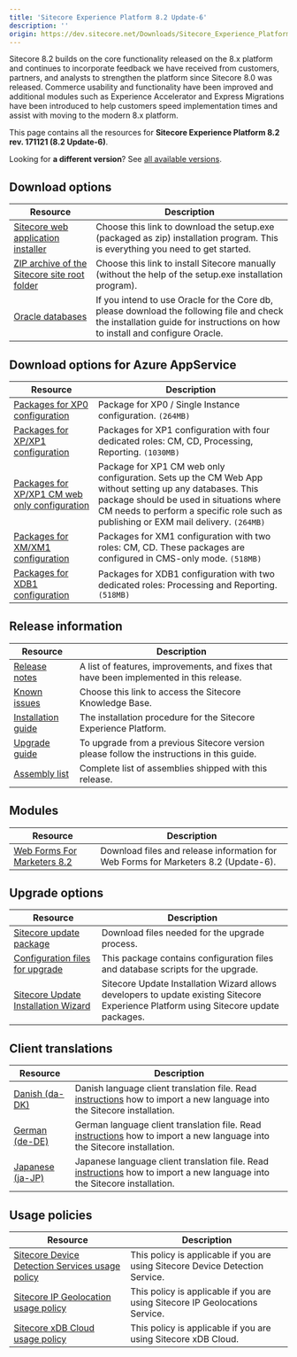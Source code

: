 ```yaml
---
title: 'Sitecore Experience Platform 8.2 Update-6'
description: ''
origin: https://dev.sitecore.net/Downloads/Sitecore_Experience_Platform/82/Sitecore_Experience_Platform_82_Update6.aspx
---
```


Sitecore 8.2 builds on the core functionality released on the 8.x platform and continues to incorporate feedback we have received from customers, partners, and analysts to strengthen the platform since Sitecore 8.0 was released. Commerce usability and functionality have been improved and additional modules such as Experience Accelerator and Express Migrations have been introduced to help customers speed implementation times and assist with moving to the modern 8.x platform.

This page contains all the resources for **Sitecore Experience Platform 8.2 rev. 171121 (8.2 Update-6)**.

Looking for **a different version**? See [all available versions](/downloads/Sitecore_Experience_Platform).

## Download options

| Resource                                                                                                                                                                                                                   | Description                                                                                                                                                               |
| -------------------------------------------------------------------------------------------------------------------------------------------------------------------------------------------------------------------------- | ------------------------------------------------------------------------------------------------------------------------------------------------------------------------- |
| [Sitecore web application installer](<https://scdp.blob.core.windows.net/downloads/Sitecore%20Experience%20Platform/82/Sitecore%20Experience%20Platform%2082%20Update6/Secure/Sitecore%208.2%20rev.%20171121%20(exe).zip>) | Choose this link to download the setup.exe (packaged as zip) installation program. This is everything you need to get started.                                            |
| [ZIP archive of the Sitecore site root folder](https://scdp.blob.core.windows.net/downloads/Sitecore%20Experience%20Platform/82/Sitecore%20Experience%20Platform%2082%20Update6/Secure/Sitecore%208.2%20rev.%20171121.zip) | Choose this link to install Sitecore manually (without the help of the setup.exe installation program).                                                                   |
| [Oracle databases](<https://scdp.blob.core.windows.net/downloads/Sitecore%20Experience%20Platform/82/Sitecore%20Experience%20Platform%2082%20Update6/Secure/Sitecore%208.2%20rev.%20171121%20(oracle%20dbs).zip>)          | If you intend to use Oracle for the Core db, please download the following file and check the installation guide for instructions on how to install and configure Oracle. |

## Download options for Azure AppService

| Resource                                                                                                                                                                                                                                                                | Description                                                                                                                                                                                                                                |
| ----------------------------------------------------------------------------------------------------------------------------------------------------------------------------------------------------------------------------------------------------------------------- | ------------------------------------------------------------------------------------------------------------------------------------------------------------------------------------------------------------------------------------------ |
| [Packages for XP0 configuration](<https://scdp.blob.core.windows.net/downloads/Sitecore%20Experience%20Platform/82/Sitecore%20Experience%20Platform%2082%20Update6/Secure/Sitecore%208.2%20rev.%20171121%20(WDP%20XP0%20package).zip>)                                  | Package for XP0 / Single Instance configuration. `(264MB)`                                                                                                                                                                                 |
| [Packages for XP/XP1 configuration](<https://scdp.blob.core.windows.net/downloads/Sitecore%20Experience%20Platform/82/Sitecore%20Experience%20Platform%2082%20Update6/Secure/Sitecore%208.2%20rev.%20171121%20(WDP%20XP1%20packages).zip>)                              | Packages for XP1 configuration with four dedicated roles: CM, CD, Processing, Reporting. `(1030MB)`                                                                                                                                        |
| [Packages for XP/XP1 CM web only configuration](<https://scdp.blob.core.windows.net/downloads/Sitecore%20Experience%20Platform/82/Sitecore%20Experience%20Platform%2082%20Update6/Secure/Sitecore%208.2%20rev.%20171121%20(WDP%20XP1%20CM%20web%20only%20package).zip>) | Package for XP1 CM web only configuration. Sets up the CM Web App without setting up any databases. This package should be used in situations where CM needs to perform a specific role such as publishing or EXM mail delivery. `(264MB)` |
| [Packages for XM/XM1 configuration](<https://scdp.blob.core.windows.net/downloads/Sitecore%20Experience%20Platform/82/Sitecore%20Experience%20Platform%2082%20Update6/Secure/Sitecore%208.2%20rev.%20171121%20(WDP%20XM1%20packages).zip>)                              | Packages for XM1 configuration with two roles: CM, CD. These packages are configured in CMS-only mode. `(518MB)`                                                                                                                           |
| [Packages for XDB1 configuration](<https://scdp.blob.core.windows.net/downloads/Sitecore%20Experience%20Platform/82/Sitecore%20Experience%20Platform%2082%20Update6/Secure/Sitecore%208.2%20rev.%20171121%20(WDP%20XDB1%20packages).zip>)                               | Packages for XDB1 configuration with two dedicated roles: Processing and Reporting. `(518MB)`                                                                                                                                              |

## Release information

| Resource                                                                                                                                                                                                             | Description                                                                               |
| -------------------------------------------------------------------------------------------------------------------------------------------------------------------------------------------------------------------- | ----------------------------------------------------------------------------------------- |
| [Release notes](/downloads/Sitecore_Experience_Platform/82/Sitecore_Experience_Platform_82_Update6/Release_Notes)                                                                                                    | A list of features, improvements, and fixes that have been implemented in this release.   |
| [Known issues](https://kb.sitecore.net/articles/631685)                                                                                                                                                              | Choose this link to access the Sitecore Knowledge Base.                                   |
| [Installation guide](https://scdp.blob.core.windows.net/downloads/Sitecore%20Experience%20Platform/82/Sitecore%20Experience%20Platform%2082%20Update6/Secure/Sitecore%208.2%20Update%206%20Installation%20Guide.pdf) | The installation procedure for the Sitecore Experience Platform.                          |
| [Upgrade guide](https://scdp.blob.core.windows.net/downloads/Sitecore%20Experience%20Platform/82/Sitecore%20Experience%20Platform%2082%20Update6/Secure/Sitecore-8.2-Update-6-Upgrade-Guide.pdf)                     | To upgrade from a previous Sitecore version please follow the instructions in this guide. |
| [Assembly list](https://scdp.blob.core.windows.net/downloads/Sitecore%20Experience%20Platform/82/Sitecore%20Experience%20Platform%2082%20Update6/Secure/Sitecore.Platform.Assemblies%208.2%20rev.%20171121.txt)      | Complete list of assemblies shipped with this release.                                    |

## Modules

| Resource                                                                                                | Description                                                                        |
| ------------------------------------------------------------------------------------------------------- | ---------------------------------------------------------------------------------- |
| [Web Forms For Marketers 8.2](/downloads/Web_Forms_For_Marketers/82/Web_Forms_For_Marketers_82_Update6) | Download files and release information for Web Forms for Marketers 8.2 (Update-6). |

## Upgrade options

| Resource                                                                                                                                                                                                                                             | Description                                                                                                                           |
| ---------------------------------------------------------------------------------------------------------------------------------------------------------------------------------------------------------------------------------------------------- | ------------------------------------------------------------------------------------------------------------------------------------- |
| [Sitecore update package](<https://scdp.blob.core.windows.net/downloads/Sitecore%20Experience%20Platform/82/Sitecore%20Experience%20Platform%2082%20Update6/Secure/Sitecore%208.2%20rev.%20171121%20(update%20package).zip>)                         | Download files needed for the upgrade process.                                                                                        |
| [Configuration files for upgrade](<https://scdp.blob.core.windows.net/downloads/Sitecore%20Experience%20Platform/82/Sitecore%20Experience%20Platform%2082%20Update6/Secure/Sitecore%208.2%20rev.%20171121%20(config%20files).zip>)                   | This package contains configuration files and database scripts for the upgrade.                                                       |
| [Sitecore Update Installation Wizard](https://scdp.blob.core.windows.net/downloads/Sitecore%20Experience%20Platform/82/Sitecore%20Experience%20Platform%2082%20Update5/Secure/Sitecore%20Update%20Installation%20Wizard%202.0.2%20rev.%20170703.zip) | Sitecore Update Installation Wizard allows developers to update existing Sitecore Experience Platform using Sitecore update packages. |

## Client translations

| Resource                                                                                                                                                                                                   | Description                                                                                                                                                                                                                                  |
| ---------------------------------------------------------------------------------------------------------------------------------------------------------------------------------------------------------- | -------------------------------------------------------------------------------------------------------------------------------------------------------------------------------------------------------------------------------------------- |
| [Danish (da-DK)](<https://scdp.blob.core.windows.net/downloads/Sitecore%20Experience%20Platform/82/Sitecore%20Experience%20Platform%2082%20Update6/Secure/Sitecore%208.2%20rev.%20171121%20(da-DK).zip>)   | Danish language client translation file. Read [instructions](https://doc.sitecore.com/xp/en/users/90/sitecore-experience-platform/add-a-new-language-to-system-settings.html) how to import a new language into the Sitecore installation.   |
| [German (de-DE)](<https://scdp.blob.core.windows.net/downloads/Sitecore%20Experience%20Platform/82/Sitecore%20Experience%20Platform%2082%20Update6/Secure/Sitecore%208.2%20rev.%20171121%20(de-DE).zip>)   | German language client translation file. Read [instructions](https://doc.sitecore.com/xp/en/users/90/sitecore-experience-platform/add-a-new-language-to-system-settings.html) how to import a new language into the Sitecore installation.   |
| [Japanese (ja-JP)](<https://scdp.blob.core.windows.net/downloads/Sitecore%20Experience%20Platform/82/Sitecore%20Experience%20Platform%2082%20Update6/Secure/Sitecore%208.2%20rev.%20171121%20(ja-JP).zip>) | Japanese language client translation file. Read [instructions](https://doc.sitecore.com/xp/en/users/90/sitecore-experience-platform/add-a-new-language-to-system-settings.html) how to import a new language into the Sitecore installation. |

## Usage policies

| Resource                                                                                                                                   | Description                                                                   |
| ------------------------------------------------------------------------------------------------------------------------------------------ | ----------------------------------------------------------------------------- |
| [Sitecore Device Detection Services usage policy](/downloads/Sitecore_Experience_Platform/Sitecore_Device_Detection_Services_Usage_Policy) | This policy is applicable if you are using Sitecore Device Detection Service. |
| [Sitecore IP Geolocation usage policy](/downloads/Sitecore_Experience_Platform/Sitecore_IP_Geolocation_Usage_Policy)                       | This policy is applicable if you are using Sitecore IP Geolocations Service.  |
| [Sitecore xDB Cloud usage policy](/downloads/Sitecore_Experience_Platform/Sitecore_xDB_Cloud_Usage_Policy)                                 | This policy is applicable if you are using Sitecore xDB Cloud.                |

